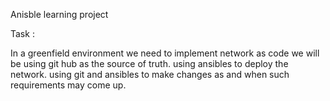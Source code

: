 Anisble learning project



Task :

In a greenfield environment we need to implement network as code
we will be using git hub as the source of truth.
using ansibles to deploy the network.
using git and ansibles to make changes as and when such requirements may come up.
